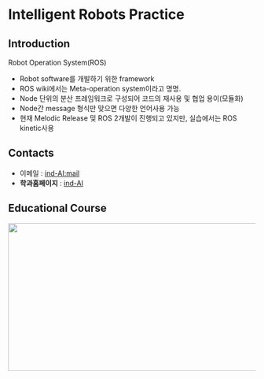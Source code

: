 # **Intelligent Robots Practice** 

## Introduction

Robot Operation System(ROS)
- Robot software를 개발하기 위한 framework
- ROS wiki에서는 Meta-operation system이라고 명명.
- Node 단위의 분산 프레임워크로 구성되어 코드의 재사용 및 협업 용이(모듈화)
- Node간 message 형식만 맞으면 다양한 언어사용 가능
- 현재 Melodic Release 및 ROS 2개발이 진행되고 있지만, 실습에서는 ROS kinetic사용

## Contacts

- 이메일 : [ind-AI:mail](mailto:indai.cbnu.ac.kr)
- **학과홈페이지** : [ind-AI](https://github.com/industrial-AI)

## Educational Course

<p align="center">
  
<img src="./images/ROS.JPG"  width="640" height="300">

</p>
